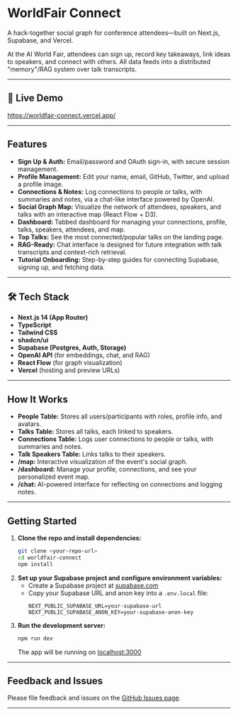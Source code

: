 # WorldFair Connect

A hack-together social graph for conference attendees—built on Next.js, Supabase, and Vercel.

At the AI World Fair, attendees can sign up, record key takeaways, link ideas to speakers, and connect with others. All data feeds into a distributed "memory"/RAG system over talk transcripts.

---

## 🚀 Live Demo

https://worldfair-connect.vercel.app/

---

## Features

- **Sign Up & Auth:** Email/password and OAuth sign-in, with secure session management.
- **Profile Management:** Edit your name, email, GitHub, Twitter, and upload a profile image.
- **Connections & Notes:** Log connections to people or talks, with summaries and notes, via a chat-like interface powered by OpenAI.
- **Social Graph Map:** Visualize the network of attendees, speakers, and talks with an interactive map (React Flow + D3).
- **Dashboard:** Tabbed dashboard for managing your connections, profile, talks, speakers, attendees, and map.
- **Top Talks:** See the most connected/popular talks on the landing page.
- **RAG-Ready:** Chat interface is designed for future integration with talk transcripts and context-rich retrieval.
- **Tutorial Onboarding:** Step-by-step guides for connecting Supabase, signing up, and fetching data.

---

## 🛠 Tech Stack

- **Next.js 14 (App Router)**
- **TypeScript**
- **Tailwind CSS**
- **shadcn/ui**
- **Supabase (Postgres, Auth, Storage)**
- **OpenAI API** (for embeddings, chat, and RAG)
- **React Flow** (for graph visualization)
- **Vercel** (hosting and preview URLs)

---

## How It Works

- **People Table:** Stores all users/participants with roles, profile info, and avatars.
- **Talks Table:** Stores all talks, each linked to speakers.
- **Connections Table:** Logs user connections to people or talks, with summaries and notes.
- **Talk Speakers Table:** Links talks to their speakers.
- **/map:** Interactive visualization of the event's social graph.
- **/dashboard:** Manage your profile, connections, and see your personalized event map.
- **/chat:** AI-powered interface for reflecting on connections and logging notes.

---

## Getting Started

1. **Clone the repo and install dependencies:**
   ```bash
   git clone <your-repo-url>
   cd worldfair-connect
   npm install
   ```
2. **Set up your Supabase project and configure environment variables:**
   - Create a Supabase project at [supabase.com](https://supabase.com/)
   - Copy your Supabase URL and anon key into a `.env.local` file:
     ```env
     NEXT_PUBLIC_SUPABASE_URL=your-supabase-url
     NEXT_PUBLIC_SUPABASE_ANON_KEY=your-supabase-anon-key
     ```
3. **Run the development server:**
   ```bash
   npm run dev
   ```
   The app will be running on [localhost:3000](http://localhost:3000/)

---

## Feedback and Issues

Please file feedback and issues on the [GitHub Issues page](https://github.com/your-org/worldfair-connect/issues).

---
